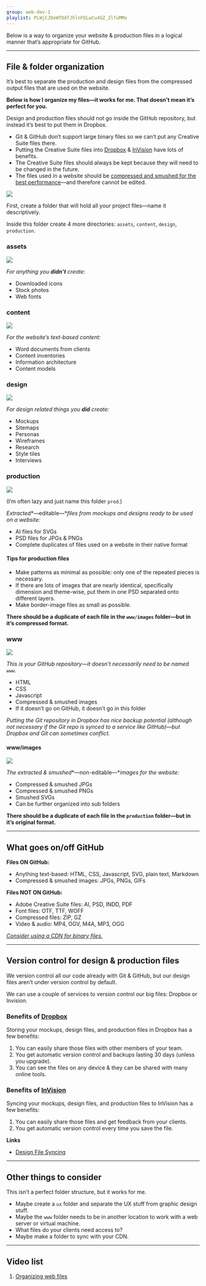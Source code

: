 ```yaml
---
group: web-dev-1
playlist: PLWjCJDeWfDdfJhlnFDLwCu4GZ_2lfuMMx
---
```


Below is a way to organize your website & production files in a logical manner that’s appropriate for GitHub.

---

## File & folder organization

It’s best to separate the production and design files from the compressed output files that are used on the website.

**Below is how I organize my files—it works for me. That doesn’t mean it’s perfect for you.**

Design and production files should not go inside the GitHub repository, but instead it’s best to put them in Dropbox.

- Git & GitHub don’t support large binary files so we can’t put any Creative Suite files there.
- Putting the Creative Suite files into [Dropbox](#benefits-of-dropbox) & [InVision](#benefits-of-invision) have lots of benefits.
- The Creative Suite files should always be kept because they will need to be changed in the future.
- The files used in a website should be [compressed and smushed for the best performance](../performance/)—and therefore cannot be edited.

![](readme-screenshots/project.jpg)

First, create a folder that will hold all your project files—name it descriptively.

Inside this folder create 4 more directories: `assets`, `content`, `design`, `production`.

### assets

![](readme-screenshots/assets.jpg)

*For anything you **didn’t** create:*

- Downloaded icons
- Stock photos
- Web fonts

### content

![](readme-screenshots/content.jpg)

*For the website’s text-based content:*

- Word documents from clients
- Content inventories
- Information architecture
- Content models

### design

![](readme-screenshots/design.jpg)

*For design related things you **did** create:*

- Mockups
- Sitemaps
- Personas
- Wireframes
- Research
- Style tiles
- Interviews

### production

![](readme-screenshots/prod.jpg)

(I’m often lazy and just name this folder `prod`.)

*Extracted**—editable—**files from mockups and designs ready to be used on a website:*

- AI files for SVGs
- PSD files for JPGs & PNGs
- Complete duplicates of files used on a website in their native format

#### Tips for production files

- Make patterns as minimal as possible: only one of the repeated pieces is necessary.
- If there are lots of images that are nearly identical, specifically dimension and theme-wise, put them in one PSD separated onto different layers.
- Make border-image files as small as possible.

**There should be a duplicate of each file in the `www/images` folder—but in it’s compressed format.**

### www

![](readme-screenshots/www.jpg)

*This is your GitHub repository—it doesn’t necessarily need to be named `www`.*

- HTML
- CSS
- Javascript
- Compressed & smushed images
- If it doesn’t go on GitHub, it doesn’t go in this folder

*Putting the Git repository in Dropbox has nice backup potential (although not necessary if the Git repo is synced to a service like GitHub)—but Dropbox and Git can sometimes conflict.*

#### www/images

![](readme-screenshots/www-images.jpg)

*The extracted & smushed**—non-editable—**images for the website:*

- Compressed & smushed JPGs
- Compressed & smushed PNGs
- Smushed SVGs
- Can be further organized into sub folders

**There should be a duplicate of each file in the `production` folder—but in it’s original format.**

---

## What goes on/off GitHub

**Files ON GitHub:**

- Anything text-based: HTML, CSS, Javascript, SVG, plain text, Markdown
- Compressed & smushed images: JPGs, PNGs, GIFs

**Files NOT ON GitHub:**

- Adobe Creative Suite files: AI, PSD, INDD, PDF
- Font files: OTF, TTF, WOFF
- Compressed files: ZIP, GZ
- Video & audio: MP4, OGV, M4A, MP3, OGG

*[Consider using a CDN for binary files.](../performance/)*

---

## Version control for design & production files

We version control all our code already with Git & GitHub, but our design files aren’t under version control by default.

We can use a couple of services to version control our big files: Dropbox or Invision.

### Benefits of [Dropbox](https://www.dropbox.com/)

Storing your mockups, design files, and production files in Dropbox has a few benefits:

1. You can easily share those files with other members of your team.
2. You get automatic version control and backups lasting 30 days (unless you upgrade).
3. You can see the files on any device & they can be shared with many online tools.

### Benefits of [InVision](http://www.invisionapp.com/)

Syncing your mockups, design files, and production files to InVision has a few benefits:

1. You can easily share those files and get feedback from your clients.
2. You get automatic version control every time you save the file.

**Links**

- [Design File Syncing](http://blog.invisionapp.com/design-file-syncing/)

---

## Other things to consider

This isn’t a perfect folder structure, but it works for me.

- Maybe create a `ux` folder and separate the UX stuff from graphic design stuff.
- Maybe the `www` folder needs to be in another location to work with a web server or virtual machine.
- What files do your clients need access to?
- Maybe make a folder to sync with your CDN.

---

## Video list

1. [Organizing web files](https://www.youtube.com/watch?v=V3xDoXeq0ic&list=PLWjCJDeWfDdfJhlnFDLwCu4GZ_2lfuMMx&index=1)
